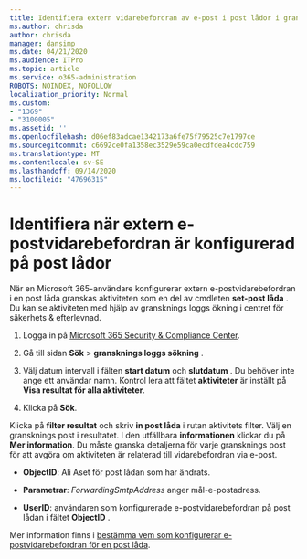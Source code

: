 ```yaml
---
title: Identifiera extern vidarebefordran av e-post i post lådor i gransknings loggar
ms.author: chrisda
author: chrisda
manager: dansimp
ms.date: 04/21/2020
ms.audience: ITPro
ms.topic: article
ms.service: o365-administration
ROBOTS: NOINDEX, NOFOLLOW
localization_priority: Normal
ms.custom:
- "1369"
- "3100005"
ms.assetid: ''
ms.openlocfilehash: d06ef83adcae1342173a6fe75f79525c7e1797ce
ms.sourcegitcommit: c6692ce0fa1358ec3529e59ca0ecdfdea4cdc759
ms.translationtype: MT
ms.contentlocale: sv-SE
ms.lasthandoff: 09/14/2020
ms.locfileid: "47696315"
---
```

# <a name="identify-when-external-email-forwarding-is-configured-on-mailboxes"></a>Identifiera när extern e-postvidarebefordran är konfigurerad på post lådor

När en Microsoft 365-användare konfigurerar extern e-postvidarebefordran i en post låda granskas aktiviteten som en del av cmdleten **set-post låda** . Du kan se aktiviteten med hjälp av gransknings loggs ökning i centret för säkerhets & efterlevnad.

1. Logga in på [Microsoft 365 Security & Compliance Center](https://protection.office.com/).

2. Gå till sidan **Sök**  >  **gransknings loggs sökning** .

3. Välj datum intervall i fälten **start datum** och **slutdatum** . Du behöver inte ange ett användar namn. Kontrol lera att fältet **aktiviteter** är inställt på **Visa resultat för alla aktiviteter**.

4. Klicka på **Sök**.

Klicka på **filter resultat** och skriv **in post låda** i rutan aktivitets filter. Välj en gransknings post i resultatet. I den utfällbara **informationen** klickar du på **Mer information**. Du måste granska detaljerna för varje gransknings post för att avgöra om aktiviteten är relaterad till vidarebefordran via e-post.

- **ObjectID**: Ali Aset för post lådan som har ändrats.

- **Parametrar**: _ForwardingSmtpAddress_ anger mål-e-postadress.

- **UserID**: användaren som konfigurerade e-postvidarebefordran på post lådan i fältet **ObjectID** .

Mer information finns i [bestämma vem som konfigurerar e-postvidarebefordran för en post låda](https://docs.microsoft.com/microsoft-365/compliance/auditing-troubleshooting-scenarios#determine-who-set-up-email-forwarding-for-a-mailbox).
